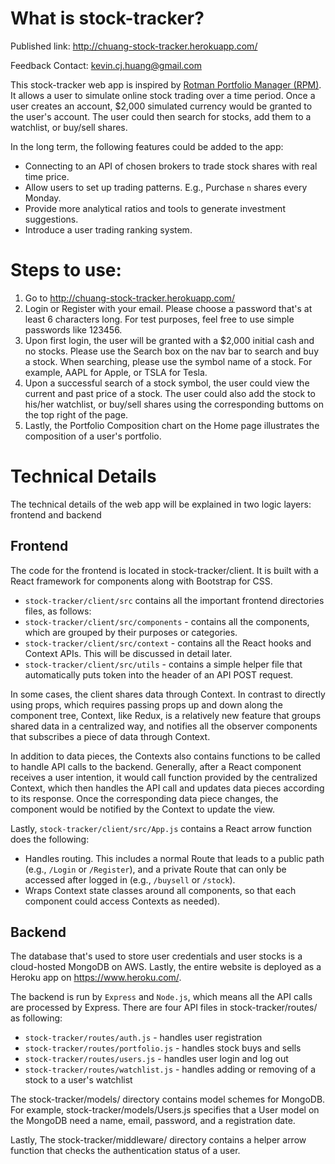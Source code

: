 # What is stock-tracker?

Published link: http://chuang-stock-tracker.herokuapp.com/

Feedback Contact: kevin.cj.huang@gmail.com

This stock-tracker web app is inspired by [Rotman Portfolio Manager (RPM)](http://rpm.rotman.utoronto.ca/webtrader/login.aspx). It allows a user to simulate online stock trading over a time period. Once a user creates an account, $2,000 simulated currency would be granted to the user's account. The user could then search for stocks, add them to a watchlist, or buy/sell shares.

In the long term, the following features could be added to the app:

- Connecting to an API of chosen brokers to trade stock shares with real time price.
- Allow users to set up trading patterns. E.g., Purchase `n` shares every Monday.
- Provide more analytical ratios and tools to generate investment suggestions.
- Introduce a user trading ranking system.

# Steps to use:

1. Go to http://chuang-stock-tracker.herokuapp.com/
2. Login or Register with your email. Please choose a password that's at least 6 characters long. For test purposes, feel free to use simple passwords like 123456.
3. Upon first login, the user will be granted with a $2,000 initial cash and no stocks. Please use the Search box on the nav bar to search and buy a stock. When searching, please use the symbol name of a stock. For example, AAPL for Apple, or TSLA for Tesla.
4. Upon a successful search of a stock symbol, the user could view the current and past price of a stock. The user could also add the stock to his/her watchlist, or buy/sell shares using the corresponding buttoms on the top right of the page.
5. Lastly, the Portfolio Composition chart on the Home page illustrates the composition of a user's portfolio.

# Technical Details

The technical details of the web app will be explained in two logic layers: frontend and backend

## Frontend

The code for the frontend is located in stock-tracker/client. It is built with a React framework for components along with Bootstrap for CSS.

- `stock-tracker/client/src` contains all the important frontend directories files, as follows:
- `stock-tracker/client/src/components` - contains all the components, which are grouped by their purposes or categories.
- `stock-tracker/client/src/context` - contains all the React hooks and Context APIs. This will be discussed in detail later.
- `stock-tracker/client/src/utils` - contains a simple helper file that automatically puts token into the header of an API POST request.

In some cases, the client shares data through Context. In contrast to directly using props, which requires passing props up and down along the component tree, Context, like Redux, is a relatively new feature that groups shared data in a centralized way, and notifies all the observer components that subscribes a piece of data through Context.

In addition to data pieces, the Contexts also contains functions to be called to handle API calls to the backend. Generally, after a React component receives a user intention, it would call function provided by the centralized Context, which then handles the API call and updates data pieces according to its response. Once the corresponding data piece changes, the component would be notified by the Context to update the view.

Lastly, `stock-tracker/client/src/App.js` contains a React arrow function does the following:

- Handles routing. This includes a normal Route that leads to a public path (e.g., `/Login` or `/Register`), and a private Route that can only be accessed after logged in (e.g., `/buysell` or `/stock`).
- Wraps Context state classes around all components, so that each component could access Contexts as needed).

## Backend

The database that's used to store user credentials and user stocks is a cloud-hosted MongoDB on AWS. Lastly, the entire website is deployed as a Heroku app on https://www.heroku.com/.

The backend is run by `Express` and `Node.js`, which means all the API calls are processed by Express. There are four API files in stock-tracker/routes/ as following:

- `stock-tracker/routes/auth.js` - handles user registration
- `stock-tracker/routes/portfolio.js` - handles stock buys and sells
- `stock-tracker/routes/users.js` - handles user login and log out
- `stock-tracker/routes/watchlist.js` - handles adding or removing of a stock to a user's watchlist

The stock-tracker/models/ directory contains model schemes for MongoDB. For example, stock-tracker/models/Users.js specifies that a User model on the MongoDB need a name, email, password, and a registration date.

Lastly, The stock-tracker/middleware/ directory contains a helper arrow function that checks the authentication status of a user.
